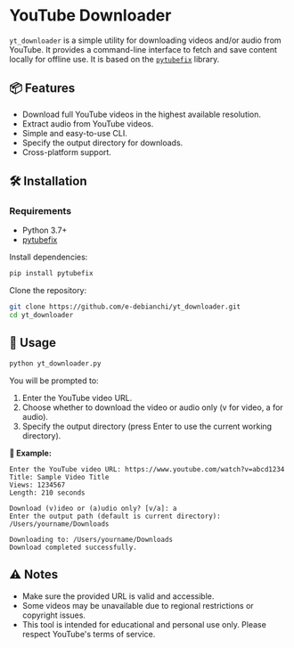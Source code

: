 # YouTube Downloader

`yt_downloader` is a simple utility for downloading videos and/or audio from YouTube. It provides a command-line interface to fetch and save content locally for offline use.
It is based on the [`pytubefix`](https://pypi.org/project/pytubefix/) library.

## 📦 Features

- Download full YouTube videos in the highest available resolution.
- Extract audio from YouTube videos.
- Simple and easy-to-use CLI.
- Specify the output directory for downloads.
- Cross-platform support.

## 🛠 Installation

### Requirements

- Python 3.7+
- [pytubefix](https://pypi.org/project/pytubefix/)

Install dependencies:

```bash
pip install pytubefix
```

Clone the repository:

```bash
git clone https://github.com/e-debianchi/yt_downloader.git
cd yt_downloader
```

## 🚀 Usage

```bash
python yt_downloader.py
```

You will be prompted to:
1. Enter the YouTube video URL.
2. Choose whether to download the video or audio only (v for video, a for audio).
3. Specify the output directory (press Enter to use the current working directory).

**📁 Example:**
```
Enter the YouTube video URL: https://www.youtube.com/watch?v=abcd1234
Title: Sample Video Title
Views: 1234567
Length: 210 seconds

Download (v)ideo or (a)udio only? [v/a]: a
Enter the output path (default is current directory): /Users/yourname/Downloads

Downloading to: /Users/yourname/Downloads
Download completed successfully.
```

## ⚠️ Notes

- Make sure the provided URL is valid and accessible.
- Some videos may be unavailable due to regional restrictions or copyright issues.
- This tool is intended for educational and personal use only. Please respect YouTube's terms of service.